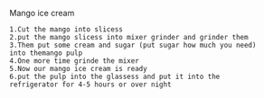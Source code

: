 Mango ice cream

    1.Cut the mango into slicess
    2.put the mango slicess into mixer grinder and grinder them
    3.Them put some cream and sugar (put sugar how much you need)
    into themango pulp
    4.One more time grinde the mixer
    5.Now our mango ice cream is ready
    6.put the pulp into the glassess and put it into the 
    refrigerator for 4-5 hours or over night